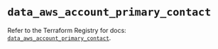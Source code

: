 # `data_aws_account_primary_contact`

Refer to the Terraform Registry for docs: [`data_aws_account_primary_contact`](https://registry.terraform.io/providers/hashicorp/aws/6.11.0/docs/data-sources/account_primary_contact).

